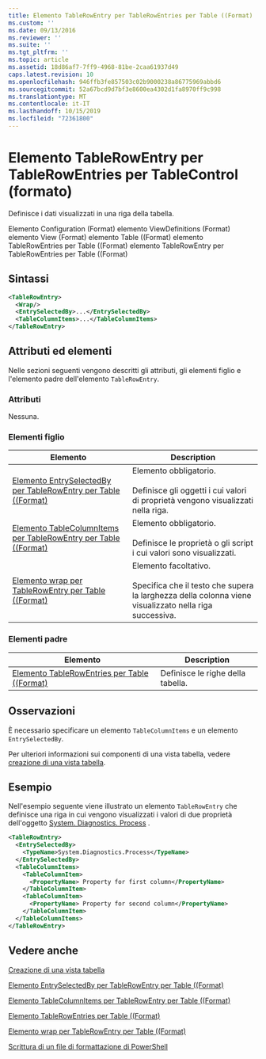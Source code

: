 ```yaml
---
title: Elemento TableRowEntry per TableRowEntries per Table ((Format) | Microsoft Docs
ms.custom: ''
ms.date: 09/13/2016
ms.reviewer: ''
ms.suite: ''
ms.tgt_pltfrm: ''
ms.topic: article
ms.assetid: 18d86af7-7ff9-4968-81be-2caa61937d49
caps.latest.revision: 10
ms.openlocfilehash: 946ffb3fe857503c02b9000238a86775969abbd6
ms.sourcegitcommit: 52a67bcd9d7bf3e8600ea4302d1fa8970ff9c998
ms.translationtype: MT
ms.contentlocale: it-IT
ms.lasthandoff: 10/15/2019
ms.locfileid: "72361800"
---
```

# <a name="tablerowentry-element-for-tablerowentries-for-tablecontrol-format"></a>Elemento TableRowEntry per TableRowEntries per TableControl (formato)

Definisce i dati visualizzati in una riga della tabella.

Elemento Configuration (Format) elemento ViewDefinitions (Format) elemento View (Format) elemento Table ((Format) elemento TableRowEntries per Table ((Format) elemento TableRowEntry per TableRowEntries per Table ((Format)

## <a name="syntax"></a>Sintassi

```xml
<TableRowEntry>
  <Wrap/>
  <EntrySelectedBy>...</EntrySelectedBy>
  <TableColumnItems>...</TableColumnItems>
</TableRowEntry>
```

## <a name="attributes-and-elements"></a>Attributi ed elementi

Nelle sezioni seguenti vengono descritti gli attributi, gli elementi figlio e l'elemento padre dell'elemento `TableRowEntry`.

### <a name="attributes"></a>Attributi

Nessuna.

### <a name="child-elements"></a>Elementi figlio

|Elemento|Description|
|-------------|-----------------|
|[Elemento EntrySelectedBy per TableRowEntry per Table ((Format)](./entryselectedby-element-for-tablerowentry-for-tablecontrol-format.md)|Elemento obbligatorio.<br /><br /> Definisce gli oggetti i cui valori di proprietà vengono visualizzati nella riga.|
|[Elemento TableColumnItems per TableRowEntry per Table ((Format)](./tablecolumnitems-element-for-tablerowentry-for-tablecontrol-format.md)|Elemento obbligatorio.<br /><br /> Definisce le proprietà o gli script i cui valori sono visualizzati.|
|[Elemento wrap per TableRowEntry per Table ((Format)](./wrap-element-for-tablerowentry-for-tablecontrol-format.md)|Elemento facoltativo.<br /><br /> Specifica che il testo che supera la larghezza della colonna viene visualizzato nella riga successiva.|

### <a name="parent-elements"></a>Elementi padre

|Elemento|Description|
|-------------|-----------------|
|[Elemento TableRowEntries per Table ((Format)](./tablerowentries-element-for-tablecontrol-format.md)|Definisce le righe della tabella.|

## <a name="remarks"></a>Osservazioni

È necessario specificare un elemento `TableColumnItems` e un elemento `EntrySelectedBy`.

Per ulteriori informazioni sui componenti di una vista tabella, vedere [creazione di una vista tabella](./creating-a-table-view.md).

## <a name="example"></a>Esempio

Nell'esempio seguente viene illustrato un elemento `TableRowEntry` che definisce una riga in cui vengono visualizzati i valori di due proprietà dell'oggetto [System. Diagnostics. Process](/dotnet/api/System.Diagnostics.Process) .

```xml
<TableRowEntry>
  <EntrySelectedBy>
    <TypeName>System.Diagnostics.Process</TypeName>
  </EntrySelectedBy>
  <TableColumnItems>
    <TableColumnItem>
      <PropertyName> Property for first column</PropertyName>
    </TableColumnItem>
    <TableColumnItem>
      <PropertyName> Property for second column</PropertyName>
    </TableColumnItem>
  </TableColumnItems>
</TableRowEntry>
```

## <a name="see-also"></a>Vedere anche

[Creazione di una vista tabella](./creating-a-table-view.md)

[Elemento EntrySelectedBy per TableRowEntry per Table ((Format)](./entryselectedby-element-for-tablerowentry-for-tablecontrol-format.md)

[Elemento TableColumnItems per TableRowEntry per Table ((Format)](./tablecolumnitems-element-for-tablerowentry-for-tablecontrol-format.md)

[Elemento TableRowEntries per Table ((Format)](./tablerowentries-element-for-tablecontrol-format.md)

[Elemento wrap per TableRowEntry per Table ((Format)](./wrap-element-for-tablerowentry-for-tablecontrol-format.md)

[Scrittura di un file di formattazione di PowerShell](./writing-a-powershell-formatting-file.md)
